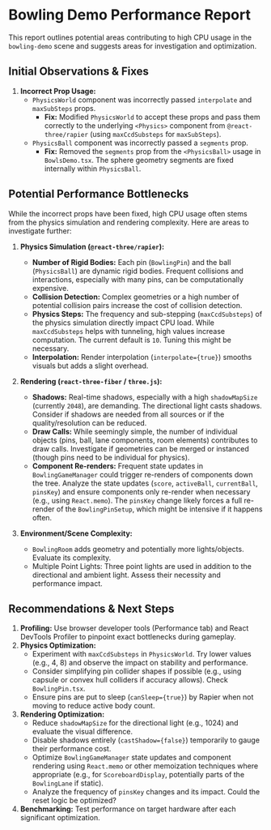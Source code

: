 # Bowling Demo Performance Report

This report outlines potential areas contributing to high CPU usage in the `bowling-demo` scene and suggests areas for investigation and optimization.

## Initial Observations & Fixes

1.  **Incorrect Prop Usage:**
    - `PhysicsWorld` component was incorrectly passed `interpolate` and `maxSubSteps` props.
      - **Fix:** Modified `PhysicsWorld` to accept these props and pass them correctly to the underlying `<Physics>` component from `@react-three/rapier` (using `maxCcdSubsteps` for `maxSubSteps`).
    - `PhysicsBall` component was incorrectly passed a `segments` prop.
      - **Fix:** Removed the `segments` prop from the `<PhysicsBall>` usage in `BowlsDemo.tsx`. The sphere geometry segments are fixed internally within `PhysicsBall`.

## Potential Performance Bottlenecks

While the incorrect props have been fixed, high CPU usage often stems from the physics simulation and rendering complexity. Here are areas to investigate further:

1.  **Physics Simulation (`@react-three/rapier`):**

    - **Number of Rigid Bodies:** Each pin (`BowlingPin`) and the ball (`PhysicsBall`) are dynamic rigid bodies. Frequent collisions and interactions, especially with many pins, can be computationally expensive.
    - **Collision Detection:** Complex geometries or a high number of potential collision pairs increase the cost of collision detection.
    - **Physics Steps:** The frequency and sub-stepping (`maxCcdSubsteps`) of the physics simulation directly impact CPU load. While `maxCcdSubsteps` helps with tunneling, high values increase computation. The current default is `10`. Tuning this might be necessary.
    - **Interpolation:** Render interpolation (`interpolate={true}`) smooths visuals but adds a slight overhead.

2.  **Rendering (`react-three-fiber` / `three.js`):**

    - **Shadows:** Real-time shadows, especially with a high `shadowMapSize` (currently `2048`), are demanding. The directional light casts shadows. Consider if shadows are needed from all sources or if the quality/resolution can be reduced.
    - **Draw Calls:** While seemingly simple, the number of individual objects (pins, ball, lane components, room elements) contributes to draw calls. Investigate if geometries can be merged or instanced (though pins need to be individual for physics).
    - **Component Re-renders:** Frequent state updates in `BowlingGameManager` could trigger re-renders of components down the tree. Analyze the state updates (`score`, `activeBall`, `currentBall`, `pinsKey`) and ensure components only re-render when necessary (e.g., using `React.memo`). The `pinsKey` change likely forces a full re-render of the `BowlingPinSetup`, which might be intensive if it happens often.

3.  **Environment/Scene Complexity:**
    - `BowlingRoom` adds geometry and potentially more lights/objects. Evaluate its complexity.
    - Multiple Point Lights: Three point lights are used in addition to the directional and ambient light. Assess their necessity and performance impact.

## Recommendations & Next Steps

1.  **Profiling:** Use browser developer tools (Performance tab) and React DevTools Profiler to pinpoint exact bottlenecks during gameplay.
2.  **Physics Optimization:**
    - Experiment with `maxCcdSubsteps` in `PhysicsWorld`. Try lower values (e.g., 4, 8) and observe the impact on stability and performance.
    - Consider simplifying pin collider shapes if possible (e.g., using capsule or convex hull colliders if accuracy allows). Check `BowlingPin.tsx`.
    - Ensure pins are put to sleep (`canSleep={true}`) by Rapier when not moving to reduce active body count.
3.  **Rendering Optimization:**
    - Reduce `shadowMapSize` for the directional light (e.g., 1024) and evaluate the visual difference.
    - Disable shadows entirely (`castShadow={false}`) temporarily to gauge their performance cost.
    - Optimize `BowlingGameManager` state updates and component rendering using `React.memo` or other memoization techniques where appropriate (e.g., for `ScoreboardDisplay`, potentially parts of the `BowlingLane` if static).
    - Analyze the frequency of `pinsKey` changes and its impact. Could the reset logic be optimized?
4.  **Benchmarking:** Test performance on target hardware after each significant optimization.
